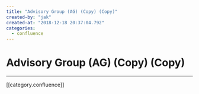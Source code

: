 ```yaml
---
title: "Advisory Group (AG) (Copy) (Copy)"
created-by: "jak"
created-at: "2018-12-18 20:37:04.792"
categories:
  - confluence
---
```


# Advisory Group (AG) (Copy) (Copy)


---

[[category.confluence]]
